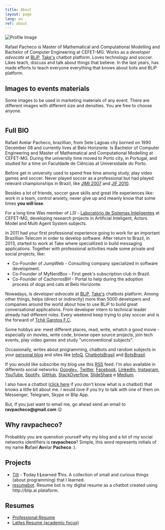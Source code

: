 ```yaml
---
title: About
layout: page
lang: en
ref: about
---
```

![Profile Image](https://avatars0.githubusercontent.com/u/58193219?s=400&u=26a5579c1fdc44cc81077b2d0eacb36695184793&v=4)

Rafael Pacheco is Master of Mathematical and Computational Modelling and Bachelor of Computer Engineering at CEFET-MG.
Works as a _developer advocate_ at [BLiP](http://blip.ai/), [Take's](https://take.net) chatbot platform.
Loves technology and soccer. Likes teach, discuss and talk about things that believe.
In the last years, has made efforts to teach everyone everything that knows about bots and BLiP platform.

<h2><b>Images</b> to events materials</h2>

Some images to be used in marketing materials of any event. There are different images with different size and densities. You are free to choose anyone.

![]()

<h2><b>Full</b> BIO</h2>

Rafael Avelar Pacheco, brazillian, from Sete Lagoas city borned on 1990 December 08 and currently lives at Belo Horizonte. 
Is Bachelor of Computer Engineering and Master of Mathematical and Computational Modelling at CEFET-MG. 
During the university time moved to Porto city, in Portugal, and studied for a time on Faculdade de Ciências at 
Universidade do Porto. 

Before get in university used to spend free time among study, play video games and soccer. 
Never played soccer as a professional but had played relevant championships in Brazil, like 
[JIMI 2007](http://jimi.esportes.mg.gov.br/) and 
[JIF 2010](http://portal.mec.gov.br/todas-as-noticias/209-noticias/564834057/15469-jogos-vao-reunir-2-mil-alunos-da-rede-federal-em-brasilia).

Besides a lot of friends, soccer gave skills and great life experiences like: work in a team, control anxiety, never 
give up and meanly know that some times **you will lose**.

For a long time Was member of _LSI_ - <a href="http://www.lsi.cefetmg.br/">Laboratório de Sistemas Inteligentes</a> at 
CEFET-MG, developing research projects in Artificial Inteligent, Actors Model and Multi Agent System subjects.

In 2011 had your first professional experience going to work for an important Brazillian Telecom in order to develop 
software. After return to Brazil, in 2013, started to work at Take where speciallized in build messaging applications. 
Together with professional activities made some private and social projects, like:

* Co-Founder of JumpWeb - Consulting company specialized in software development.
* Co-Founder of MyNerdBox - First geek's subscription club in Brazil.
* Co-Founder of CachorrosBH - Portal to help during the adoption process of dogs and cats at Belo Horizonte. 

<!-- falar sobre apresentações -->

Nowadays, is *developer advocate* at [BLiP](http://blip.ai/), [Take's](https://take.net) chatbots platform.
Among other things, helps (direct or indirectly) more than 5000 developers and companies around the world about how to use BLiP to build great 
conversational applications. From developer intern to technical leader already had different roles. Every weekend keep 
trying to play soccer and is the forward of [Tchê Garotos F.C](https://www.instagram.com/tchegarotos_f.c/).

Some hobbys are: meet different places, read, write, whatch a good movie - especially on movies, write code, 
browse open source projects, join tech events, play video games and study "unconventional subjects".

Occasionally, writes about programming, chatbots and random subjects in your 
[personal blog](http://ravpacheco.com/blog/) and sites like [InfoQ](http://infoq.com/), 
[ChatbotsBrasil](https://chatbotsbrasil.take.net/) and [BotsBrasil](https://medium.com/botsbrasil).

<div class="breaker"></div>

If you would like subscribe my blog use this <a href="http://ravpacheco.com/feed.xml">RSS</a> feed. 
I'm also available in differents social networks: <a href="http://plus.google.com/+RafaelPachecoBH">Google+</a>, <a href="http://twitter.com/ravpachecco">Twitter</a>, <a href="http://facebook.com/ravpacheco">Facebook</a>, <a href="http://linkedin.com/in/ravpacheco">LinkedIn</a>, <a href="http://instagram.com/ravpachecco">Instagram</a>, <a href="http://youtube.com/ravpacheco">YouTube</a>, <a href="https://open.spotify.com/user/ravpacheco">Spotify</a>, <a href="https://github.com/ravpacheco">GitHub</a>, <a href="http://stackoverflow.com/users/3613766/rafael-pacheco">StackOverflow</a>, <a href="http://pt.slideshare.net/RafaelAvelar1">SlideShare</a> e <a href="https://medium.com/@ravpacheco">Medium</a>.

I also have a chatbot (<a href="http://ravpacheco.com/bot">click here</a> if you don't know what is a chatbot) that knows a little bit about me. 
I would love if you try to talk with one of them on Messenger, Telegram, Skype or Blip App.

<p>
But, if you just want to email me, go ahead send an email to <b>ravpacheco@gmail.com</b> 😉
</p>
 
<h2>Why <b>ravpacheco</b>?</h2>

<p>Probabbly you are quenstion yourself why my blog and a lot of my social networks identifiers is <b>ravpacheco</b>?
Simple, this word represents initials of my name <b>R</b>afael <b>Av</b>elar <b>Pacheco</b> :).
</p>

<h2>Projects</h2>

<ul>
	<li><a href="https://github.com/ravpacheco/tilt">Tilt</a> - <b>T</b>oday <b>I</b> <b>L</b>earned <b>T</b>his. A collection of small and curious things (about programming) that I learned.</li>
	<li><a href="https://github.com/ravpacheco/resumebot">resumebot</a>. Resume bot is my digital resume as a chatbot created using http://blip.ai plataform.</li>
</ul>

<h2>Resumes</h2>

<ul class="skill-list">
	<li><a href="{{ site.resume-url }}">Professional Resume</a></li>
	<li><a href="{{ site.lattes-url }}">Lattes Resume (academic focus)</a></li>
</ul>
